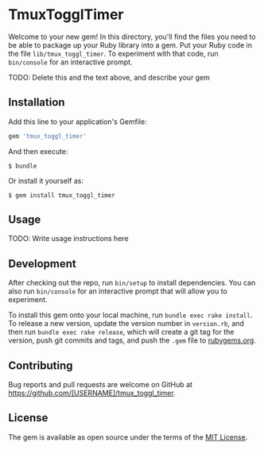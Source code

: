 # TmuxTogglTimer

Welcome to your new gem! In this directory, you'll find the files you need to be able to package up your Ruby library into a gem. Put your Ruby code in the file `lib/tmux_toggl_timer`. To experiment with that code, run `bin/console` for an interactive prompt.

TODO: Delete this and the text above, and describe your gem

## Installation

Add this line to your application's Gemfile:

```ruby
gem 'tmux_toggl_timer'
```

And then execute:

    $ bundle

Or install it yourself as:

    $ gem install tmux_toggl_timer

## Usage

TODO: Write usage instructions here

## Development

After checking out the repo, run `bin/setup` to install dependencies. You can also run `bin/console` for an interactive prompt that will allow you to experiment.

To install this gem onto your local machine, run `bundle exec rake install`. To release a new version, update the version number in `version.rb`, and then run `bundle exec rake release`, which will create a git tag for the version, push git commits and tags, and push the `.gem` file to [rubygems.org](https://rubygems.org).

## Contributing

Bug reports and pull requests are welcome on GitHub at https://github.com/[USERNAME]/tmux_toggl_timer.


## License

The gem is available as open source under the terms of the [MIT License](http://opensource.org/licenses/MIT).

